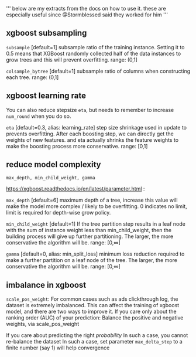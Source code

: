 '''
below are my extracts from the docs on how to use it. these are especially useful since @Stormblessed said they worked for him 
'''

## xgboost subsampling

`subsample` [default=1]
subsample ratio of the training instance. Setting it to 0.5 means that XGBoost randomly collected half of the data instances to grow trees and this will prevent overfitting.
range: (0,1]

`colsample_bytree` [default=1]
subsample ratio of columns when constructing each tree.
range: (0,1]

## xgboost  learning rate

You can also reduce stepsize `eta`, but needs to remember to increase `num_round` when you do so.

`eta` [default=0.3, alias: learning_rate]
step size shrinkage used in update to prevents overfitting. After each boosting step, we can directly get the weights of new features. and eta actually shrinks the feature weights to make the boosting process more conservative.
range: [0,1]


## reduce model complexity

`max_depth, min_child_weight, gamma`

https://xgboost.readthedocs.io/en/latest/parameter.html :

`max_depth` [default=6]
maximum depth of a tree, increase this value will make the model more complex / likely to be overfitting. 0 indicates no limit, limit is required for depth-wise grow policy.

`min_child_weight` [default=1]
If the tree partition step results in a leaf node with the sum of instance weight less than min_child_weight, then the building process will give up further partitioning. The larger, the more conservative the algorithm will be.
range: [0,∞]

`gamma` [default=0, alias: min_split_loss]
minimum loss reduction required to make a further partition on a leaf node of the tree. The larger, the more conservative the algorithm will be.
range: [0,∞]


## imbalance in xgboost

`scale_pos_weight`:
For common cases such as ads clickthrough log, the dataset is extremely imbalanced. This can affect the training of xgboost model, and there are two ways to improve it. If you care only about the ranking order (AUC) of your prediction: Balance the positive and negative weights, via scale_pos_weight

If you care about predicting the right _probability_
In such a case, you cannot re-balance the dataset
In such a case, set parameter `max_delta_step` to a finite number (say 1) will help convergence

